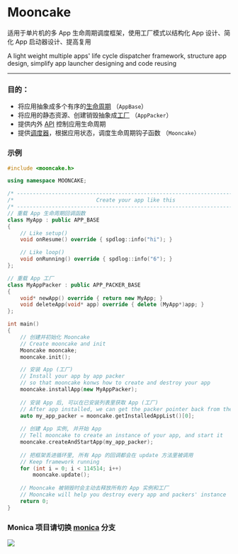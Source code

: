 # Mooncake

适用于单片机的多 App 生命周期调度框架，使用工厂模式以结构化 App 设计、简化 App 启动器设计、提高复用

A light weight multiple apps' life cycle dispatcher framework, structure app design, simplify app launcher designing and code reusing

------

### 目的：

- 将应用抽象成多个有序的[生命周期](https://github.com/Forairaaaaa/mooncake/blob/main/src/app/app.h#L146) （`AppBase`）
- 将应用的静态资源、创建销毁抽象成[工厂](https://github.com/Forairaaaaa/mooncake/blob/main/src/app/app.h#L15) （`AppPacker`）
- 提供内外 [API](https://github.com/Forairaaaaa/mooncake/blob/main/src/app/app.h#L119) 控制应用生命周期
- 提供[调度器](https://github.com/Forairaaaaa/mooncake/blob/main/src/app/app_manager.h#L19)，根据应用状态，调度生命周期钩子函数 （`Mooncake`）

### 示例

```cpp
#include <mooncake.h>

using namespace MOONCAKE;

/* -------------------------------------------------------------------------- */
/*                          Create your app like this                         */
/* -------------------------------------------------------------------------- */
// 重载 App 生命周期回调函数
class MyApp : public APP_BASE
{
    // Like setup()
    void onResume() override { spdlog::info("hi"); }

    // Like loop()
    void onRunning() override { spdlog::info("6"); }
};

// 重载 App 工厂
class MyAppPacker : public APP_PACKER_BASE
{
    void* newApp() override { return new MyApp; }
    void deleteApp(void* app) override { delete (MyApp*)app; }
};

int main()
{
    // 创建并初始化 Mooncake
    // Create mooncake and init
    Mooncake mooncake;
    mooncake.init();

    // 安装 App (工厂)
    // Install your app by app packer
    // so that mooncake konws how to create and destroy your app
    mooncake.installApp(new MyAppPacker);
	
    // 安装 App 后, 可以在已安装列表里获取 App (工厂)
    // After app installed, we can get the packer pointer back from the installed list
    auto my_app_packer = mooncake.getInstalledAppList()[0];
	
    // 创建 App 实例, 并开始 App
    // Tell mooncake to create an instance of your app, and start it
    mooncake.createAndStartApp(my_app_packer);
	
    // 把框架丢进循环里, 所有 App 的回调都会在 update 方法里被调用
    // Keep framework running
    for (int i = 0; i < 114514; i++)
        mooncake.update();
	
    // Mooncake 被销毁时会主动去释放所有的 App 实例和工厂
    // Mooncake will help you destroy every app and packers' instance
    return 0;
}
```

### Monica 项目请切换 [monica](https://github.com/Forairaaaaa/mooncake/tree/monica) 分支

![](https://github.com/Forairaaaaa/mooncake/blob/main/pics/note_shit.jpg?raw=true)
